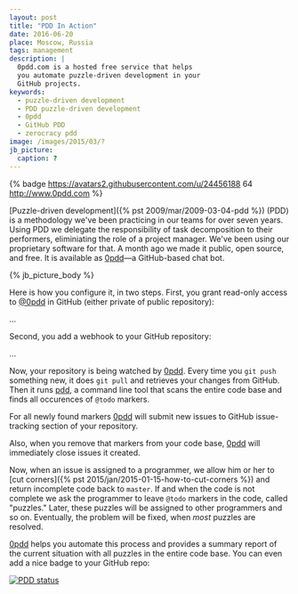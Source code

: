```yaml
---
layout: post
title: "PDD In Action"
date: 2016-06-20
place: Moscow, Russia
tags: management
description: |
  0pdd.com is a hosted free service that helps
  you automate puzzle-driven development in your
  GitHub projects.
keywords:
  - puzzle-driven development
  - PDD puzzle-driven development
  - 0pdd
  - GitHub PDD
  - zerocracy pdd
image: /images/2015/03/?
jb_picture:
  caption: ?
---
```


{% badge https://avatars2.githubusercontent.com/u/24456188 64 http://www.0pdd.com %}

[Puzzle-driven development]({% pst 2009/mar/2009-03-04-pdd %})
(PDD) is a methodology we've been practicing in our teams
for over seven years. Using PDD we delegate the responsibility of
task decomposition to their performers, eliminiating
the role of a project manager. We've been using our proprietary software
for that. A month ago we made it public, open source, and free.
It is available as [0pdd](http://www.0pdd.com)&mdash;a GitHub-based chat bot.

<!--more-->

{% jb_picture_body %}

Here is how you configure it, in two steps. First, you grant
read-only access to [@0pdd](https://github.com/0pdd) in GitHub
(either private of public repository):

...

Second, you add a webhook to your GitHub repository:

...

Now, your repository is being watched by [0pdd](http://www.0pdd.com). Every
time you `git push` something new, it does `git pull` and retrieves your changes
from GitHub. Then it runs [pdd](http://github.com/yegor256/pdd), a command line tool
that scans the entire code base and finds all occurences of `@todo`
markers.

For all newly found markers [0pdd](http://www.0pdd.com) will submit new
issues to GitHub issue-tracking section of your repository.

Also, when you remove that markers from your code base,
[0pdd](http://www.0pdd.com) will immediately close issues it created.

Now, when an issue is assigned to a programmer, we allow him or her
to [cut corners]({% pst 2015/jan/2015-01-15-how-to-cut-corners %})
and return incomplete code back to `master`. If and when the code is
not complete we ask the programmer to leave `@todo` markers in the code, called
"puzzles." Later, these puzzles will be assigned to other programmers
and so on. Eventually, the problem will be fixed, when _most_ puzzles are
resolved.

[0pdd](http://www.0pdd.com) helps you automate this process and provides
a summary report of the current situation with all puzzles in the entire
code base. You can even add a nice badge to your GitHub repo:

[![PDD status](http://www.0pdd.com/svg?name=yegor256/0pdd)](http://www.0pdd.com/p?name=yegor256/0pdd)







